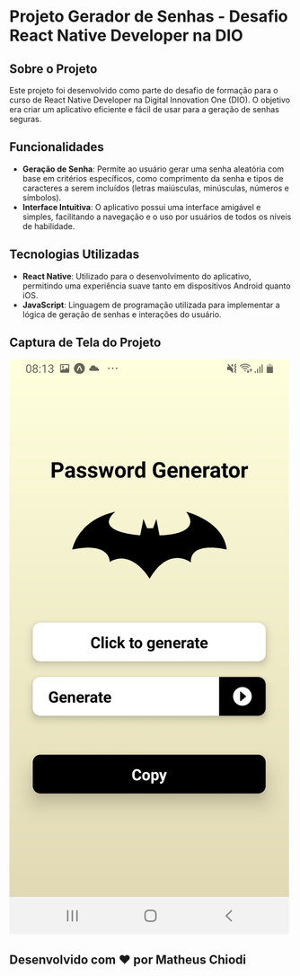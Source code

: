 # Projeto Gerador de Senhas - Desafio React Native Developer na DIO

## Sobre o Projeto

Este projeto foi desenvolvido como parte do desafio de formação para o curso de React Native Developer na Digital Innovation One (DIO). O objetivo era criar um aplicativo eficiente e fácil de usar para a geração de senhas seguras.

## Funcionalidades

- **Geração de Senha**: Permite ao usuário gerar uma senha aleatória com base em critérios específicos, como comprimento da senha e tipos de caracteres a serem incluídos (letras maiúsculas, minúsculas, números e símbolos).
- **Interface Intuitiva**: O aplicativo possui uma interface amigável e simples, facilitando a navegação e o uso por usuários de todos os níveis de habilidade.

## Tecnologias Utilizadas

- **React Native**: Utilizado para o desenvolvimento do aplicativo, permitindo uma experiência suave tanto em dispositivos Android quanto iOS.
- **JavaScript**: Linguagem de programação utilizada para implementar a lógica de geração de senhas e interações do usuário.

## Captura de Tela do Projeto

![Resultado do Projeto](src/assets/resultado.jpg)

## Desenvolvido com ❤ por Matheus Chiodi 
